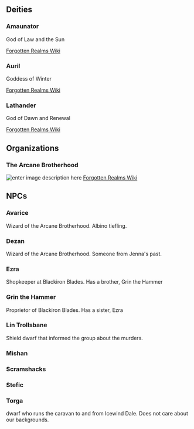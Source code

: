 ## Deities
### Amaunator
God of Law and the Sun

[Forgotten Realms Wiki](https://forgottenrealms.fandom.com/wiki/Amaunator)

### Auril
Goddess of Winter

[Forgotten Realms Wiki](https://forgottenrealms.fandom.com/wiki/Auril)

### Lathander
God of Dawn and Renewal

[Forgotten Realms Wiki](https://forgottenrealms.fandom.com/wiki/Lathander)

## Organizations

### The Arcane Brotherhood
![enter image description here](https://static.wikia.nocookie.net/forgottenrealms/images/d/d8/ArcaneBrotherhood.png/revision/latest/scale-to-width-down/200?cb=20191018074956)
[Forgotten Realms Wiki](https://forgottenrealms.fandom.com/wiki/Arcane_Brotherhood)

## NPCs

### Avarice
Wizard of the Arcane Brotherhood.
Albino tiefling.

### Dezan
Wizard of the Arcane Brotherhood.
Someone from Jenna's past.

### Ezra
Shopkeeper at Blackiron Blades.
Has a brother, Grin the Hammer

### Grin the Hammer
Proprietor of Blackiron Blades.
Has a sister, Ezra

### Lin Trollsbane

Shield dwarf that informed the group about the murders.

### Mishan

### Scramshacks

### Stefic

### Torga
dwarf who runs the caravan to and from Icewind Dale. Does not care about our backgrounds.
